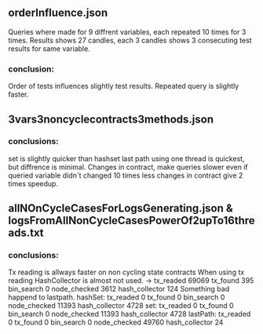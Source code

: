 ## orderInfluence.json
Queries where made for 9 diffrent variables, each repeated 10 times for 3 times.
Results shows 27 candles, each 3 candles shows 3 consecuting test results for same variable.
### conclusion:
Order of tests influences slightly test results. Repeated query is slightly faster.

## 3vars3noncyclecontracts3methods.json
### conclusions:
set is slightly quicker than hashset
last path using one thread is quickest, but diffrence is minimal.
Changes in contract, make queries slower even if queried variable didn`t changed
10 times less changes in contract give 2 times speedup.

## allNOnCycleCasesForLogsGenerating.json & logsFromAllNonCycleCasesPowerOf2upTo16threads.txt
### conclusions:
Tx reading is allways faster on non cycling state contracts
When using tx reading HashCollector is almost not used.
-> tx_readed 69069 tx_found 395 bin_search 0 node_checked 3612 hash_collector 124
Something bad happend to lastpath.
hashSet: tx_readed 0 tx_found 0 bin_search 0 node_checked 11393 hash_collector 4728
set: tx_readed 0 tx_found 0 bin_search 0 node_checked 11393 hash_collector 4728
lastPath: tx_readed 0 tx_found 0 bin_search 0 node_checked 49760 hash_collector 24  


